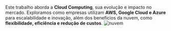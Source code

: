 Este trabalho aborda a **Cloud Computing**, sua evolução e impacto no mercado. Exploramos como empresas utilizam **AWS, Google Cloud e Azure** para escalabilidade e inovação, 
além dos benefícios da nuvem, como **flexibilidade, eficiência e redução de custos**.
![nuvem ](https://github.com/user-attachments/assets/159bf7f2-9208-4a04-ae21-9589f3ed6456)
